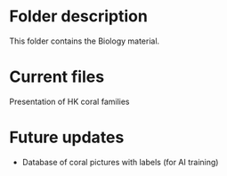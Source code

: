 # Folder description
This folder contains the Biology material.

# Current files
Presentation of HK coral families

# Future updates
* Database of coral pictures with labels (for AI training)
